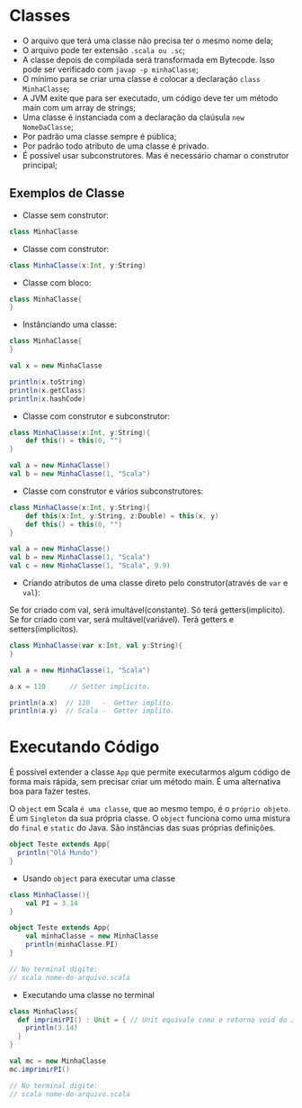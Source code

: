 # Classes  

- O arquivo que terá uma classe não precisa ter o mesmo nome dela;  
- O arquivo pode ter extensão `.scala ou .sc`;  
- A classe depois de compilada será transformada em Bytecode. Isso pode ser verificado com `javap -p minhaClasse`;  
- O mínimo para se criar uma classe é colocar a declaração `class MinhaClasse`;  
- A JVM exite que para ser executado, um código deve ter um método main com um array de strings;  
- Uma classe é instanciada com a declaração da claúsula `new NomeDaClasse`;  
- Por padrão uma classe sempre é pública;  
- Por padrão todo atributo de uma classe é privado.  
- É possível usar subconstrutores. Mas é necessário chamar o construtor principal;  



## Exemplos de Classe  

* Classe sem construtor:  

```scala
class MinhaClasse
```  

* Classe com construtor:  

```scala
class MinhaClasse(x:Int, y:String)
```  

* Classe com bloco:  

```scala
class MinhaClasse{
}
```  


* Instânciando uma classe:  

```scala
class MinhaClasse{
}

val x = new MinhaClasse

println(x.toString)
println(x.getClass)
println(x.hashCode)
```  

* Classe com construtor e subconstrutor:  

```scala
class MinhaClasse(x:Int, y:String){
    def this() = this(0, "")
}

val a = new MinhaClasse()
val b = new MinhaClasse(1, "Scala") 
```  

* Classe com construtor e vários subconstrutores:  

```scala
class MinhaClasse(x:Int, y:String){
    def this(x:Int, y:String, z:Double) = this(x, y)
    def this() = this(0, "")    
}

val a = new MinhaClasse()
val b = new MinhaClasse(1, "Scala") 
val c = new MinhaClasse(1, "Scala", 9.9) 
```  

* Criando atributos de uma classe direto pelo construtor(através de `var` e `val`):  

Se for criado com val, será imultável(constante). Só terá getters(implicito).  
Se for criado com var, será multável(variável). Terá getters e setters(implicitos).  

```scala
class MinhaClasse(var x:Int, val y:String){
}

val a = new MinhaClasse(1, "Scala")

a.x = 110      // Setter implícito.

println(a.x)  // 110   -  Getter implíto.
println(a.y)  // Scala -  Getter implíto.
```  

# Executando Código  

É possível extender a classe `App` que permite executarmos algum código de forma mais rápida, sem precisar criar um método main. É uma alternativa boa para fazer testes.  

O `object` em Scala `é uma classe`, que ao mesmo tempo, é o `próprio objeto`. É um `Singleton` da sua própria classe. O `object` funciona como uma mistura do `final` e `static` do Java. São instâncias das suas próprias definições.  

```scala
object Teste extends App{
  println("Olá Mundo")
}
```  

* Usando `object` para executar uma classe

```scala
class MinhaClasse(){
    val PI = 3.14
}

object Teste extends App{
    val minhaClasse = new MinhaClasse
    println(minhaClasse.PI)
}

// No terminal digite:
// scala nome-do-arquivo.scala
```  

* Executando uma classe no terminal

```scala
class MinhaClass{  
  def imprimirPI() : Unit = { // Unit equivale como o retorno void do Java.
    println(3.14)
  }
}

val mc = new MinhaClasse
mc.imprimirPI()

// No terminal digite:
// scala nome-do-arquivo.scala
```

